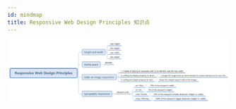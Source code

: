 ```yaml
---
id: mindmap
title: Responsive Web Design Principles 知识点
---
```


![responsive web design principles](../assets/Responsive-Web-Design-Principles.png)